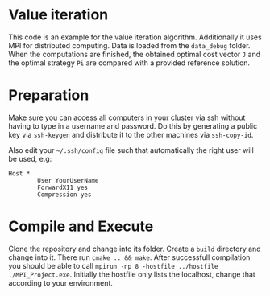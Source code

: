 # Value iteration

This code is an example for the value iteration algorithm. Additionally it uses MPI for distributed computing.
Data is loaded from the `data_debug` folder. When the computations are finished, the obtained optimal cost vector
`J` and the optimal strategy `Pi` are compared with a provided reference solution.

# Preparation

Make sure you can access all computers in your cluster via ssh without having to type in a username and password.
Do this by generating a public key via `ssh-keygen` and distribute it to the other machines via `ssh-copy-id`.

Also edit your `~/.ssh/config` file such that automatically the right user will be used, e.g:
```text
Host *
        User YourUserName
        ForwardX11 yes
        Compression yes
```

# Compile and Execute

Clone the repository and change into its folder. Create a `build` directory and change into it. There run `cmake .. && make`.
After successfull compilation you should be able to call `mpirun -np 8 -hostfile ../hostfile ./MPI_Project.exe`. 
Initially the hostfile only lists the localhost, change that according to your environment.



